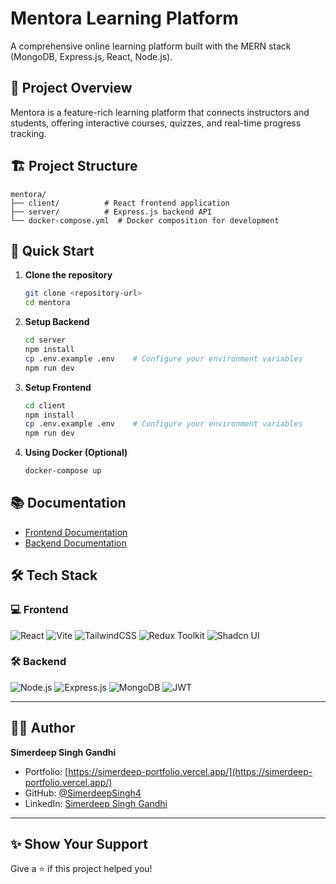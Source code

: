# Mentora Learning Platform

A comprehensive online learning platform built with the MERN stack (MongoDB, Express.js, React, Node.js).

## 🌟 Project Overview

Mentora is a feature-rich learning platform that connects instructors and students, offering interactive courses, quizzes, and real-time progress tracking.

## 🏗 Project Structure

```
mentora/
├── client/          # React frontend application
├── server/          # Express.js backend API
└── docker-compose.yml  # Docker composition for development
```

## 🚀 Quick Start

1. **Clone the repository**
   ```bash
   git clone <repository-url>
   cd mentora
   ```

2. **Setup Backend**
   ```bash
   cd server
   npm install
   cp .env.example .env    # Configure your environment variables
   npm run dev
   ```

3. **Setup Frontend**
   ```bash
   cd client
   npm install
   cp .env.example .env    # Configure your environment variables
   npm run dev
   ```

4. **Using Docker (Optional)**
   ```bash
   docker-compose up
   ```

## 📚 Documentation

- [Frontend Documentation](./client/README.md)
- [Backend Documentation](./server/README.md)

## 🛠 Tech Stack

### 💻 Frontend
![React](https://img.shields.io/badge/React.js-18+-61DAFB?logo=react&logoColor=black)
![Vite](https://img.shields.io/badge/Vite-frontend-646CFF?logo=vite&logoColor=white)
![TailwindCSS](https://img.shields.io/badge/Tailwind-CSS-06B6D4?logo=tailwindcss&logoColor=white)
![Redux Toolkit](https://img.shields.io/badge/Redux-Toolkit-764ABC?logo=redux&logoColor=white)
![Shadcn UI](https://img.shields.io/badge/Shadcn-UI-000000?logo=vercel&logoColor=white)

### 🛠️ Backend
![Node.js](https://img.shields.io/badge/Node.js-Runtime-339933?logo=nodedotjs&logoColor=white)
![Express.js](https://img.shields.io/badge/Express.js-Backend-000000?logo=express&logoColor=white)
![MongoDB](https://img.shields.io/badge/MongoDB-Database-47A248?logo=mongodb&logoColor=white)
![JWT](https://img.shields.io/badge/JWT-Authentication-000000?logo=jsonwebtokens&logoColor=white)


---

## 🙋‍♂️ Author

**Simerdeep Singh Gandhi**

- Portfolio: [https://simerdeep-portfolio.vercel.app/](https://simerdeep-portfolio.vercel.app/)
- GitHub: [@SimerdeepSingh4](https://github.com/SimerdeepSingh4)
- LinkedIn: [Simerdeep Singh Gandhi](https://www.linkedin.com/in/simerdeep-singh-gandhi-5569a7279/)

---

## ✨ Show Your Support

Give a ⭐️ if this project helped you!
